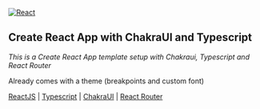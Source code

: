   [![React](https://dev-to-uploads.s3.amazonaws.com/i/grki97glctbmjydzqejw.png "React")](https://es.reactjs.org "React")
## Create React App with ChakraUI and Typescript

*This is a Create React App template setup with Chakraui, Typescript and React Router*

Already comes with a theme (breakpoints and custom font)

[ReactJS](https://es.reactjs.org) | [Typescript](https://www.typescriptlang.org) | [ChakraUI](https://chakra-ui.com/guides/first-steps) | [React Router](https://v5.reactrouter.com/web/guides/quick-start)
